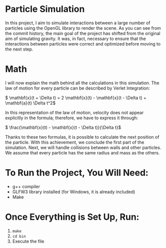 # Particle Simulation

In this project, I aim to simulate interactions between a large number of particles using the OpenGL library to render the scene. As you can see from the commit history, the main goal of the project has shifted from the original aim of simulating gravity. It was, in fact, necessary to ensure that the interactions between particles were correct and optimized before moving to the next step.

# Math

I will now explain the math behind all the calculations in this simulation. The law of motion for every particle can be described by Verlet Integration:

$
\mathbf{x}(t + \Delta t) = 2 \mathbf{x}(t) - \mathbf{x}(t - \Delta t) + \mathbf{a}(t) \Delta t^2$

In this representation of the law of motion, velocity does not appear explicitly in the formula; therefore, we have to express it through:

$
\frac{\mathbf{x}(t) - \mathbf{x}(t - \Delta t)}{\Delta t}$

Thanks to these two formulas, it is possible to calculate the next position of the particle. With this achievement, we conclude the first part of the simulation. Next, we will handle collisions between walls and other particles. We assume that every particle has the same radius and mass as the others.

# To Run the Project, You Will Need:

- g++ compiler
- GLFW3 library installed (for Windows, it is already included)
- Make

# Once Everything is Set Up, Run:

1. `make`
2. `cd bin`
3. Execute the file

